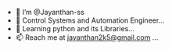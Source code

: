 - 👋 I’m @Jayanthan-ss
- 👀 Control Systems and Automation Engineer...
- 🌱 Learning python and its Libraries...
- 📫 Reach me at jayanthan2k5@gmail.com ...
